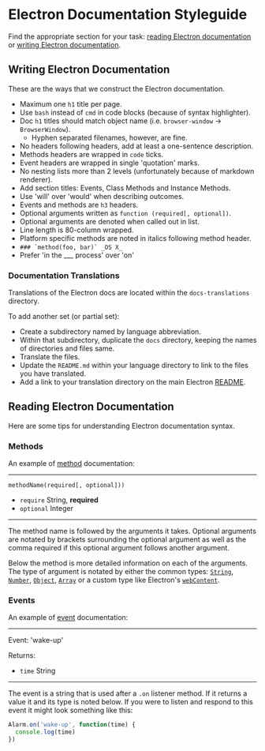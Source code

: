 # Electron Documentation Styleguide

Find the appropriate section for your task: [reading Electron documentation](#reading-electron-documentation)
or [writing Electron documentation](#writing-electron-documentation).

## Writing Electron Documentation

These are the ways that we construct the Electron documentation.

- Maximum one `h1` title per page.
- Use `bash` instead of `cmd` in code blocks (because of syntax highlighter).
- Doc `h1` titles should match object name (i.e. `browser-window` →
  `BrowserWindow`).
  - Hyphen separated filenames, however, are fine.
- No headers following headers, add at least a one-sentence description.
- Methods headers are wrapped in `code` ticks.
- Event headers are wrapped in single 'quotation' marks.
- No nesting lists more than 2 levels (unfortunately because of markdown
  renderer).
- Add section titles: Events, Class Methods and Instance Methods.
- Use 'will' over 'would' when describing outcomes.
- Events and methods are `h3` headers.
- Optional arguments written as `function (required[, optional])`.
- Optional arguments are denoted when called out in list.
- Line length is 80-column wrapped.
- Platform specific methods are noted in italics following method header.
 - ```### `method(foo, bar)` _OS X_```
- Prefer 'in the ___ process' over 'on'

### Documentation Translations

Translations of the Electron docs are located within the `docs-translations`
directory.

To add another set (or partial set):

- Create a subdirectory named by language abbreviation.
- Within that subdirectory, duplicate the `docs` directory, keeping the
  names of directories and files same.
- Translate the files.
- Update the `README.md` within your language directory to link to the files
  you have translated.
- Add a link to your translation directory on the main Electron [README](https://github.com/atom/electron#documentation-translations).

## Reading Electron Documentation

Here are some tips for understanding Electron documentation syntax.

### Methods

An example of [method](https://developer.mozilla.org/en-US/docs/Glossary/Method)
documentation:

---

`methodName(required[, optional]))`

* `require` String, **required**
* `optional` Integer

---

The method name is followed by the arguments it takes. Optional arguments are
notated by brackets surrounding the optional argument as well as the comma
required if this optional argument follows another argument.

Below the method is more detailed information on each of the arguments. The type
of argument is notated by either the common types: [`String`](https://developer.mozilla.org/en-US/docs/Web/JavaScript/Reference/Global_Objects/String), [`Number`](https://developer.mozilla.org/en-US/docs/Web/JavaScript/Reference/Global_Objects/Number), [`Object`](https://developer.mozilla.org/en-US/docs/Web/JavaScript/Reference/Global_Objects/Object), [`Array`](https://developer.mozilla.org/en-US/docs/Web/JavaScript/Reference/Global_Objects/Array)
or a custom type like Electron's [`webContent`](api/web-content.md).

### Events

An example of [event](https://developer.mozilla.org/en-US/docs/Web/API/Event)
documentation:

---

Event: 'wake-up'

Returns:

* `time` String

---

The event is a string that is used after a `.on` listener method. If it returns
a value it and its type is noted below. If you were to listen and respond to
this event it might look something like this:

```javascript
Alarm.on('wake-up', function(time) {
  console.log(time)
})
```

